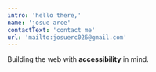 ```yaml
---
intro: 'hello there,'
name: 'josue arce'
contactText: 'contact me'
url: 'mailto:josuerc026@gmail.com'
---
```


Building the web with **accessibility** in mind.